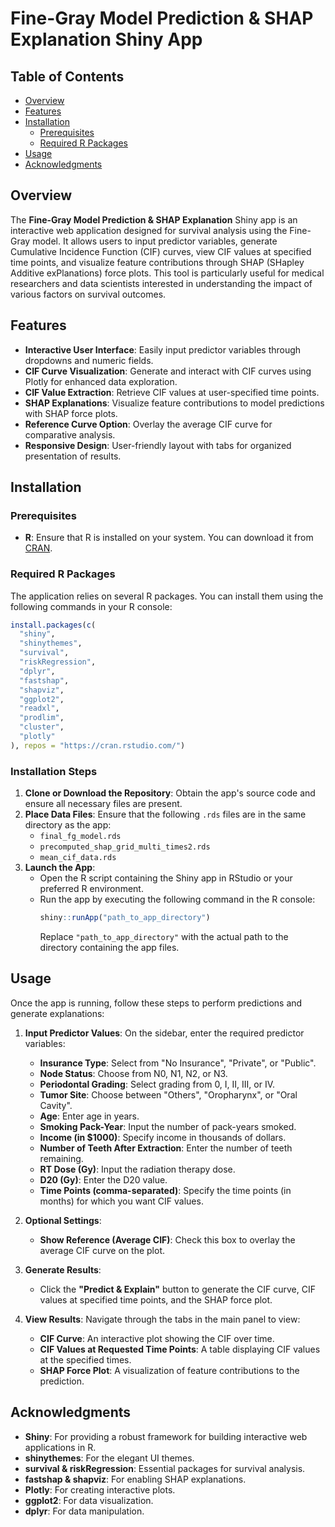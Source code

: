 # Fine-Gray Model Prediction & SHAP Explanation Shiny App

## Table of Contents
- [Overview](#overview)
- [Features](#features)
- [Installation](#installation)
  - [Prerequisites](#prerequisites)
  - [Required R Packages](#required-r-packages)
- [Usage](#usage)
- [Acknowledgments](#acknowledgments)

## Overview

The **Fine-Gray Model Prediction & SHAP Explanation** Shiny app is an interactive web application designed for survival analysis using the Fine-Gray model. It allows users to input predictor variables, generate Cumulative Incidence Function (CIF) curves, view CIF values at specified time points, and visualize feature contributions through SHAP (SHapley Additive exPlanations) force plots. This tool is particularly useful for medical researchers and data scientists interested in understanding the impact of various factors on survival outcomes.

## Features

- **Interactive User Interface**: Easily input predictor variables through dropdowns and numeric fields.
- **CIF Curve Visualization**: Generate and interact with CIF curves using Plotly for enhanced data exploration.
- **CIF Value Extraction**: Retrieve CIF values at user-specified time points.
- **SHAP Explanations**: Visualize feature contributions to model predictions with SHAP force plots.
- **Reference Curve Option**: Overlay the average CIF curve for comparative analysis.
- **Responsive Design**: User-friendly layout with tabs for organized presentation of results.

## Installation

### Prerequisites

- **R**: Ensure that R is installed on your system. You can download it from [CRAN](https://cran.r-project.org/).

### Required R Packages

The application relies on several R packages. You can install them using the following commands in your R console:

```r
install.packages(c(
  "shiny",
  "shinythemes",
  "survival",
  "riskRegression",
  "dplyr",
  "fastshap",
  "shapviz",
  "ggplot2",
  "readxl",
  "prodlim",
  "cluster",
  "plotly"
), repos = "https://cran.rstudio.com/")
```

### Installation Steps

1. **Clone or Download the Repository**: Obtain the app's source code and ensure all necessary files are present.
2. **Place Data Files**: Ensure that the following `.rds` files are in the same directory as the app:
   - `final_fg_model.rds`
   - `precomputed_shap_grid_multi_times2.rds`
   - `mean_cif_data.rds`
3. **Launch the App**:
   - Open the R script containing the Shiny app in RStudio or your preferred R environment.
   - Run the app by executing the following command in the R console:
     ```r
     shiny::runApp("path_to_app_directory")
     ```
     Replace `"path_to_app_directory"` with the actual path to the directory containing the app files.

## Usage

Once the app is running, follow these steps to perform predictions and generate explanations:

1. **Input Predictor Values**: On the sidebar, enter the required predictor variables:
   - **Insurance Type**: Select from "No Insurance", "Private", or "Public".
   - **Node Status**: Choose from N0, N1, N2, or N3.
   - **Periodontal Grading**: Select grading from 0, I, II, III, or IV.
   - **Tumor Site**: Choose between "Others", "Oropharynx", or "Oral Cavity".
   - **Age**: Enter age in years.
   - **Smoking Pack-Year**: Input the number of pack-years smoked.
   - **Income (in $1000)**: Specify income in thousands of dollars.
   - **Number of Teeth After Extraction**: Enter the number of teeth remaining.
   - **RT Dose (Gy)**: Input the radiation therapy dose.
   - **D20 (Gy)**: Enter the D20 value.
   - **Time Points (comma-separated)**: Specify the time points (in months) for which you want CIF values.

2. **Optional Settings**:
   - **Show Reference (Average CIF)**: Check this box to overlay the average CIF curve on the plot.

3. **Generate Results**:
   - Click the **"Predict & Explain"** button to generate the CIF curve, CIF values at specified time points, and the SHAP force plot.

4. **View Results**: Navigate through the tabs in the main panel to view:
   - **CIF Curve**: An interactive plot showing the CIF over time.
   - **CIF Values at Requested Time Points**: A table displaying CIF values at the specified times.
   - **SHAP Force Plot**: A visualization of feature contributions to the prediction.

## Acknowledgments

- **Shiny**: For providing a robust framework for building interactive web applications in R.
- **shinythemes**: For the elegant UI themes.
- **survival & riskRegression**: Essential packages for survival analysis.
- **fastshap & shapviz**: For enabling SHAP explanations.
- **Plotly**: For creating interactive plots.
- **ggplot2**: For data visualization.
- **dplyr**: For data manipulation.
